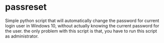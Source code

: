 # passreset
Simple python script that will automatically change the password for current login user in Windows 10, without actually knowing the current password for the user.
the only problem with this script is that, you have to run this script as administrator.


